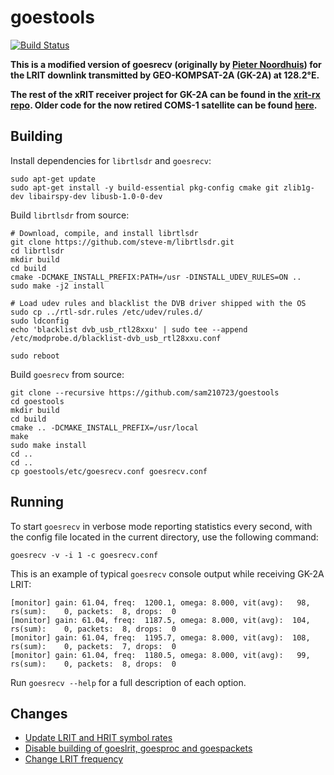 # goestools

[![Build Status](https://travis-ci.org/sam210723/goestools.svg?branch=master)](https://travis-ci.org/sam210723/goestools)

**This is a modified version of goesrecv (originally by [Pieter Noordhuis](https://github.com/pietern/goestools)) for the LRIT downlink transmitted by GEO-KOMPSAT-2A (GK-2A) at 128.2°E.**

**The rest of the xRIT receiver project for GK-2A can be found in the [xrit-rx repo](https://github.com/sam210723/xrit-rx). Older code for the now retired COMS-1 satellite can be found [here](https://github.com/sam210723/COMS-1).**

## Building
Install dependencies for ```librtlsdr``` and ```goesrecv```:
```
sudo apt-get update
sudo apt-get install -y build-essential pkg-config cmake git zlib1g-dev libairspy-dev libusb-1.0-0-dev
```

Build ```librtlsdr``` from source:
```
# Download, compile, and install librtlsdr
git clone https://github.com/steve-m/librtlsdr.git
cd librtlsdr
mkdir build
cd build
cmake -DCMAKE_INSTALL_PREFIX:PATH=/usr -DINSTALL_UDEV_RULES=ON ..
sudo make -j2 install

# Load udev rules and blacklist the DVB driver shipped with the OS
sudo cp ../rtl-sdr.rules /etc/udev/rules.d/
sudo ldconfig
echo 'blacklist dvb_usb_rtl28xxu' | sudo tee --append /etc/modprobe.d/blacklist-dvb_usb_rtl28xxu.conf

sudo reboot
```

Build ```goesrecv``` from source:
```
git clone --recursive https://github.com/sam210723/goestools
cd goestools
mkdir build
cd build
cmake .. -DCMAKE_INSTALL_PREFIX=/usr/local
make
sudo make install
cd ..
cd ..
cp goestools/etc/goesrecv.conf goesrecv.conf
```

## Running
To start ```goesrecv``` in verbose mode reporting statistics every second, with the config file located in the current directory, use the following command:
```
goesrecv -v -i 1 -c goesrecv.conf
```

This is an example of typical ```goesrecv``` console output while receiving GK-2A LRIT:
```
[monitor] gain: 61.04, freq:  1200.1, omega: 8.000, vit(avg):   98, rs(sum):    0, packets:  8, drops:  0 
[monitor] gain: 61.04, freq:  1187.5, omega: 8.000, vit(avg):  104, rs(sum):    0, packets:  8, drops:  0 
[monitor] gain: 61.04, freq:  1195.7, omega: 8.000, vit(avg):  108, rs(sum):    0, packets:  7, drops:  0 
[monitor] gain: 61.04, freq:  1180.5, omega: 8.000, vit(avg):   99, rs(sum):    0, packets:  8, drops:  0 
```

Run ```goesrecv --help``` for a full description of each option.

## Changes
  * [Update LRIT and HRIT symbol rates](https://github.com/sam210723/goestools/commit/9fd004cc2aef0f7620703321314443f4c8d6b634)
  * [Disable building of goeslrit, goesproc and goespackets](https://github.com/sam210723/goestools/commit/73bae4e01bebd3b3bf347f8afc731bda2549dfe8)
  * [Change LRIT frequency](https://github.com/sam210723/goestools/commit/af7cfc9a8ee08d096f50b07bde59101be3635a43)

